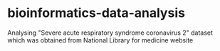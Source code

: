 # bioinformatics-data-analysis


Analysing "Severe acute respiratory syndrome coronavirus 2" dataset which was obtained from National Library for medicine website 
